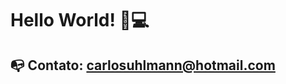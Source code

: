 <h1>
  Hello World!
  🤘💻
</h1>  
  
  
## :mailbox_with_no_mail: Contato: carlosuhlmann@hotmail.com



<!---
## GitHub Status:
![github stats](https://github-readme-stats.vercel.app/api?username=carlosuhlmann&show_icons=true)
## Top Languages Card:
[![Top Langs](https://github-readme-stats.vercel.app/api/top-langs/?username=carlosuhlmann)](https://github.com/carlosuhlmann/github-readme-stats)
-->






